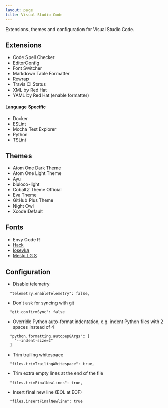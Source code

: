 ```yaml
---
layout: page
title: Visual Studio Code
---
```


Extensions, themes and configuration for Visual Studio Code.

Extensions
----------

- Code Spell Checker
- EditorConfig
- Font Switcher
- Markdown Table Formatter
- Rewrap
- Travis CI Status
- XML by Red Hat
- YAML by Red Hat (enable formatter)

#### Language Specific

- Docker
- ESLint
- Mocha Test Explorer
- Python
- TSLint

Themes
------

- Atom One Dark Theme
- Atom One Light Theme
- Ayu
- bluloco-light
- Cobalt2 Theme Official
- Eva Theme
- GitHub Plus Theme
- Night Owl
- Xcode Default

Fonts
-----

- Envy Code R
- [Hack](https://github.com/source-foundry/Hack)
- [Iosevka](https://github.com/be5invis/Iosevka)
- [Meslo LG S](https://github.com/andreberg/Meslo-Font)

Configuration
-------------

- Disable telemetry

```
  "telemetry.enableTelemetry": false,
```

- Don't ask for syncing with git

```
  "git.confirmSync": false
```

- Override Python auto-format indentation, e.g. indent Python files with 2 spaces instead of 4

```
  "python.formatting.autopep8Args": [
    "--indent-size=2"
  ]
```

- Trim trailing whitespace

```
  "files.trimTrailingWhitespace": true,
```

- Trim extra empty lines at the end of the file

```
  "files.trimFinalNewlines": true,
```

- Insert final new line (EOL at EOF)

```
  "files.insertFinalNewline": true
```

